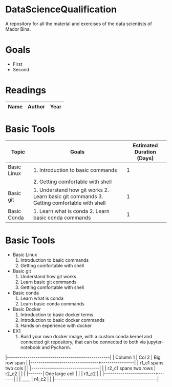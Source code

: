 # DataScienceQualification
A repository for all the material and exercises of the data scientists of Mador Bina.

# Goals
- First
- Second

# Readings
| Name | Author | Year |
| ------------- | ------------- | ------------- |

# Basic Tools
| Topic  | Goals | Estimated Duration (Days) |
| ------------- | ------------- | ------------- |
| Basic Linux  | 1. Introduction to basic commands | 1 |
|              | 2. Getting comfortable with shell |   |
| Basic git  | 1. Understand how git works 2. Learn basic git commands 3. Getting comfortable with shell  | 1 |
| Basic Conda | 1. Learn what is conda 2. Learn basic conda commands | 1 |




# Basic Tools
- Basic Linux
  1. Introduction to basic commands
  2. Getting comfortable with shell
- Basic git
  1. Understand how git works
  2. Learn basic git commands
  3. Getting comfortable with shell
- Basic conda
  1. Learn what is conda
  2. Learn basic conda commands
- Basic Docker
  1. Introduction to basic docker terms
  2. Introduction to basic docker commands
  3. Hands on experience with docker
- EX1
  1. Build your own docker image, with a custom conda kernel and connected git repository, that can be connected to both via jupyter-notebook and Pycharm.


|--------------------------------------------------|
|        Column 1         | Col 2 |  Big row span  |
|---------------------------------+----------------|
|      r1_c1 spans two cols       |                |
|---------------------------------|                |
|  r2_c1 spans two rows   | r2_c2 |                |
|                         |-------| One large cell |
|                         | r3_c2 |                |
|-------------------------+-------|                |
|          ____           | r4_c2 |                |
|--------------------------------------------------|
    
    
    

